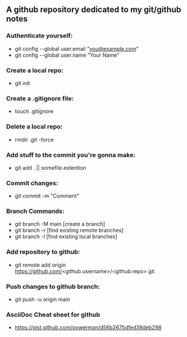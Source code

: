 ## A github repository dedicated to my git/github notes

### Authenticate yourself:
- git config --global user.email "you@example.com"
- git config --global user.name "Your Name"

### Create a local repo:
- git init

### Create a .gitignore file:
- touch .gitignore

### Delete a local repo:
- rmdir .git -force

### Add stuff to the commit you're gonna make:
- git add . || somefile.extention

### Commit changes:
- git commit -m "Comment"

### Branch Commands:
- git branch -M main [create a branch]
- git branch -r [find existing remote branches]
- git branch -l [find existing local branches]

### Add repository to github:
- git remote add origin https://github.com/<github.username>/<github.repo>.git

### Push changes to github branch:
- git push -u origin main

### AsciiDoc Cheat sheet for github
- https://gist.github.com/powerman/d56b2675dfed38deb298